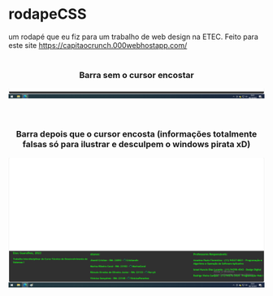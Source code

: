 # rodapeCSS
um rodapé que eu fiz para um trabalho de web design na ETEC. Feito para este site https://capitaocrunch.000webhostapp.com/
<br><br>

<div align="center">
  <h3>Barra sem o cursor encostar</h3>
  <img src="ImagensBarra/1.png">
</div>
<br><br>
<div align="center">
  <h3>Barra depois que o cursor encosta (informações totalmente falsas só para ilustrar e desculpem o windows pirata xD)</h3>
  <img src="ImagensBarra/2.png">
</div>
